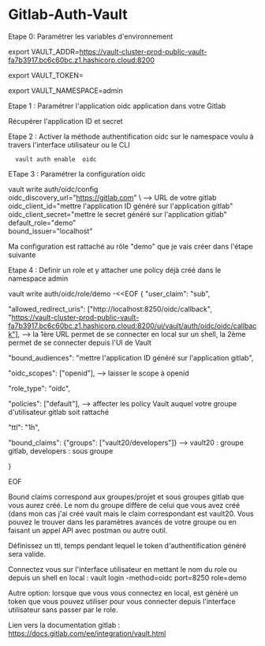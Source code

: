 # Gitlab-Auth-Vault

Etape 0: Paramétrer les variables d'environnement 

export VAULT_ADDR=https://vault-cluster-prod-public-vault-fa7b3917.bc6c60bc.z1.hashicorp.cloud:8200

export VAULT_TOKEN=

export VAULT_NAMESPACE=admin

Etape 1 : Paramétrer l'application oidc application dans votre Gitlab 

Récupérer l'application ID et secret 


Etape 2 : Activer la méthode authentification oidc sur le namespace voulu à travers l'interface utilisateur ou le CLI

      vault auth enable  oidc

ETape 3 : Paramétrer la configuration oidc

  vault write auth/oidc/config \
    oidc_discovery_url="https://gitlab.com" \ --> URL de votre gitlab
    oidc_client_id="mettre l'application ID généré sur l'application gitlab" \
    oidc_client_secret="mettre le secret généré sur l'application gitlab" \
    default_role="demo" \
    bound_issuer="localhost"
  
Ma configuration est rattaché au rôle "demo" que je vais créer dans l'étape suivante

Etape 4 : Definir un role et y attacher une policy déjà créé dans le namespace admin

  vault write auth/oidc/role/demo -<<EOF
{
   "user_claim": "sub", 
                                         
   "allowed_redirect_uris": ["http://localhost:8250/oidc/callback", "https://vault-cluster-prod-public-vault-fa7b3917.bc6c60bc.z1.hashicorp.cloud:8200/ui/vault/auth/oidc/oidc/callback"], --> la 1ère URL permet de se connecter en local sur un shell, la 2ème permet de se connecter depuis l'UI de Vault
      
   "bound_audiences": "mettre l'application ID généré sur l'application gitlab",
      
   "oidc_scopes": ["openid"], --> laisser le scope à openid
      
   "role_type": "oidc", 
      
   "policies": ["default"], --> affecter les policy Vault auquel votre groupe d'utilisateur gitlab soit rattaché
      
   "ttl": "1h",
      
   "bound_claims": {"groups": ["vault20/developers"]} --> vault20 : groupe gitlab, developers : sous groupe
      
}   
      
EOF

Bound claims correspond aux groupes/projet et sous groupes gitlab que vous aurez créé. Le nom du groupe diffère de celui que vous avez créé (dans mon cas j'ai créé vault mais le claim correspondant est vault20. Vous pouvez le trouver dans les paramètres avancés de votre groupe ou en faisant un appel API avec postman ou autre outil.

Définissez un ttl, temps pendant lequel le token d'authentification généré sera valide.

Connectez vous sur l'interface utilisateur en mettant le nom du role ou depuis un shell en local :
   vault login -method=oidc port=8250 role=demo
   
Autre option: lorsque que vous vous connectez en local, est généré un token que vous pouvez utiliser pour vous connecter depuis l'interface utilisateur sans passer par le role.

Lien vers la documentation gitlab :
   https://docs.gitlab.com/ee/integration/vault.html
